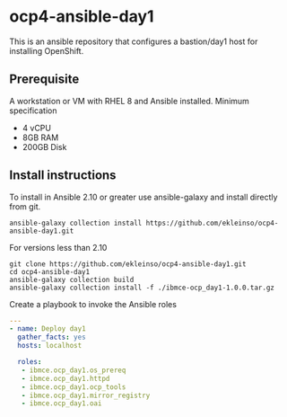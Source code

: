 # ocp4-ansible-day1
This is an ansible repository that configures a bastion/day1 host for installing OpenShift. 

## Prerequisite
A workstation or VM with RHEL 8 and Ansible installed. 
Minimum specification
- 4 vCPU
- 8GB RAM
- 200GB Disk

## Install instructions
To install in Ansible 2.10 or greater use ansible-galaxy and install directly from git.
```shell
ansible-galaxy collection install https://github.com/ekleinso/ocp4-ansible-day1.git
```

For versions less than 2.10
```shell
git clone https://github.com/ekleinso/ocp4-ansible-day1.git
cd ocp4-ansible-day1
ansible-galaxy collection build
ansible-galaxy collection install -f ./ibmce-ocp_day1-1.0.0.tar.gz 
```

Create a playbook to invoke the Ansible roles
```yaml
---
- name: Deploy day1
  gather_facts: yes
  hosts: localhost

  roles:
   - ibmce.ocp_day1.os_prereq
   - ibmce.ocp_day1.httpd
   - ibmce.ocp_day1.ocp_tools
   - ibmce.ocp_day1.mirror_registry
   - ibmce.ocp_day1.oai
```
